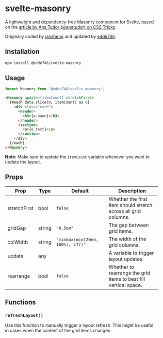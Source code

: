 # svelte-masonry

A lightweight and dependency-free Masonry component for Svelte, based on the [article by Ana Tudor (@anatudor) on CSS Tricks](https://css-tricks.com/a-lightweight-masonry-solution).

Originally coded by [janzheng](https://github.com/janzheng) and updated by [edde746](https://github.com/edde746).

## Installation

```bash
npm install @edde746/svelte-masonry
```

## Usage

```javascript
import Masonry from "@edde746/svelte-masonry";
```

```html
<Masonry update={itemCount} stretchFirst>
  {#each data.slice(0, itemCount) as o}
    <div class="card">
      <header>
        <h3>{o.name}</h3>
      </header>
      <section>
        <p>{o.text}</p>
      </section>
    </div>
  {/each}
</Masonry>
```

**Note:** Make sure to update the `itemCount` variable whenever you want to update the layout.

## Props

| Prop          | Type   | Default   | Description                                                    |
|---------------|--------|-----------|----------------------------------------------------------------|
| stretchFirst  | bool   | `false`   | Whether the first item should stretch across all grid columns. |
| gridGap       | string | `"0.5em"`  | The gap between grid items.                                   |
| colWidth      | string | `"minmax(min(20em, 100%), 1fr)"` | The width of the grid columns.          |
| update        | any    |           | A variable to trigger layout updates.                          |
| rearrange     | bool   | `false`   | Whether to rearrange the grid items to best fill vertical space. |

## Functions

### `refreshLayout()`

Use this function to manually trigger a layout refresh. This might be useful in cases when the content of the grid items changes.